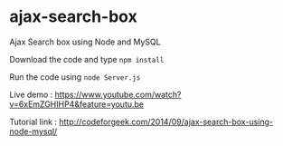 ajax-search-box
===============

Ajax Search box using Node and MySQL

Download the code and type
<code>npm install</code>

Run the code using 
<code>node Server.js</code>

Live demo : https://www.youtube.com/watch?v=6xEmZGHIHP4&feature=youtu.be

Tutorial link : http://codeforgeek.com/2014/09/ajax-search-box-using-node-mysql/
